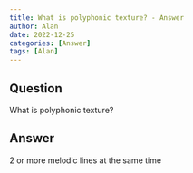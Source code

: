 ```yaml
---
title: What is polyphonic texture? - Answer
author: Alan
date: 2022-12-25
categories: [Answer]
tags: [Alan]
---
```


## Question

What is polyphonic texture?



## Answer

2 or more melodic lines at the same time